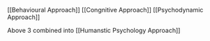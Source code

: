 [[Behavioural Approach]]
[[Congnitive Approach]]
[[Psychodynamic Approach]]


Above 3 combined into
[[Humanstic Psychology Approach]]
